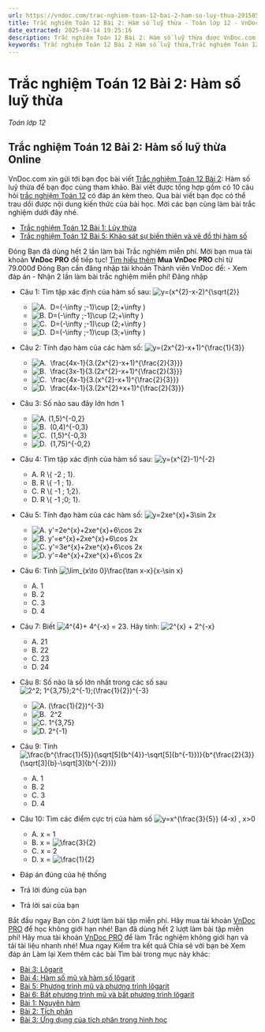 ```yaml
---
url: https://vndoc.com/trac-nghiem-toan-12-bai-2-ham-so-luy-thua-291585
title: Trắc nghiệm Toán 12 Bài 2: Hàm số luỹ thừa - Toán lớp 12 - VnDoc.com
date_extracted: 2025-04-14 19:25:16
description: Trắc nghiệm Toán 12 Bài 2: Hàm số luỹ thừa được VnDoc.com sưu tầm và xin gửi tới bạn đọc cùng tham khảo.
keywords: Trắc nghiệm Toán 12 Bài 2 Hàm số luỹ thừa,Trắc nghiệm Toán 12 Bài 2,Hàm số luỹ thừa,trắc nghiệm toán 12,toán 12,toán 12 bài 2
---
```


# Trắc nghiệm Toán 12 Bài 2: Hàm số luỹ thừa
 _Toán lớp 12_
## Trắc nghiệm Toán 12 Bài 2: Hàm số luỹ thừa Online
VnDoc.com xin gửi tới bạn đọc bài viết [Trắc nghiệm Toán 12 Bài 2](<https://vndoc.com/trac-nghiem-toan-12-bai-2-ham-so-luy-thua-291585>): Hàm số luỹ thừa để bạn đọc cùng tham khảo. Bài viết được tổng hợp gồm có 10 câu hỏi [trắc nghiệm Toán 12](<https://vndoc.com/test-mon-toan-lop12>) có đáp án kèm theo. Qua bài viết bạn đọc có thể trau dồi được nội dung kiến thức của bài học. Mời các bạn cùng làm bài trắc nghiệm dưới đây nhé.
  * [Trắc nghiệm Toán 12 Bài 1: Lũy thừa](<https://vndoc.com/trac-nghiem-toan-12-bai-1-luy-thua-291580>)
  * [Trắc nghiệm Toán 12 Bài 5: Khảo sát sự biến thiên và vẽ đồ thị hàm số](<https://vndoc.com/trac-nghiem-toan-12-bai-5-khao-sat-su-bien-thien-va-ve-do-thi-ham-so-291482>)

Đóng
Bạn đã dùng hết 2 lần làm bài Trắc nghiệm miễn phí. Mời bạn mua tài khoản **VnDoc PRO** để tiếp tục\! [Tìm hiểu thêm](</pro>)
**Mua VnDoc PRO** chỉ từ 79.000đ
Đóng
Bạn cần đăng nhập tài khoản Thành viên VnDoc để:
\- Xem đáp án
\- Nhận 2 lần làm bài trắc nghiệm miễn phí\!
Đăng nhập 
  * Câu 1:
Tìm tập xác định của hàm số sau: ![y=\(x^{2}-x-2\)^{\\sqrt{2}}](https://tex.vdoc.vn?tex=y%3D\(x%5E%7B2%7D-x-2\)%5E%7B%5Csqrt%7B2%7D%7D)
    * ![A.  D=\(-\\infty ;-1\)\\cup \[2;+\\infty \)](https://tex.vdoc.vn?tex=A.%C2%A0%20D%3D\(-%5Cinfty%20%3B-1\)%5Ccup%20%5B2%3B%2B%5Cinfty%20\))
    * ![B. D=\(-\\infty ;-1\]\\cup \(2;+\\infty \)](https://tex.vdoc.vn?tex=B.%20D%3D\(-%5Cinfty%20%3B-1%5D%5Ccup%20\(2%3B%2B%5Cinfty%20\))
    * ![C.  D=\(-\\infty ;-1\)\\cup \(2;+\\infty \)](https://tex.vdoc.vn?tex=C.%C2%A0%20D%3D\(-%5Cinfty%20%3B-1\)%5Ccup%20\(2%3B%2B%5Cinfty%20\))
    * ![D.  D=\(-\\infty ;-1\)\\cup \(3;+\\infty \)](https://tex.vdoc.vn?tex=D.%C2%A0%20D%3D\(-%5Cinfty%20%3B-1\)%5Ccup%20\(3%3B%2B%5Cinfty%20\))
  * Câu 2:
Tính đạo hàm của các hàm số: ![y=\(2x^{2}-x+1\)^{\\frac{1}{3}}](https://tex.vdoc.vn?tex=y%3D\(2x%5E%7B2%7D-x%2B1\)%5E%7B%5Cfrac%7B1%7D%7B3%7D%7D)
    * ![A.  \\frac{4x-1}{3.\(2x^{2}-x+1\)^{\\frac{2}{3}}}](https://tex.vdoc.vn?tex=A.%C2%A0%20%5Cfrac%7B4x-1%7D%7B3.\(2x%5E%7B2%7D-x%2B1\)%5E%7B%5Cfrac%7B2%7D%7B3%7D%7D%7D)
    * ![B.  \\frac{3x-1}{3.\(2x^{2}-x+1\)^{\\frac{2}{3}}}](https://tex.vdoc.vn?tex=B.%C2%A0%20%5Cfrac%7B3x-1%7D%7B3.\(2x%5E%7B2%7D-x%2B1\)%5E%7B%5Cfrac%7B2%7D%7B3%7D%7D%7D)
    * ![C.  \\frac{4x-1}{3.\(x^{2}-x+1\)^{\\frac{2}{3}}}](https://tex.vdoc.vn?tex=C.%C2%A0%20%5Cfrac%7B4x-1%7D%7B3.\(x%5E%7B2%7D-x%2B1\)%5E%7B%5Cfrac%7B2%7D%7B3%7D%7D%7D)
    * ![D.  \\frac{4x-1}{3.\(2x^{2}+x+1\)^{\\frac{2}{3}}}](https://tex.vdoc.vn?tex=D.%C2%A0%20%5Cfrac%7B4x-1%7D%7B3.\(2x%5E%7B2%7D%2Bx%2B1\)%5E%7B%5Cfrac%7B2%7D%7B3%7D%7D%7D)
  * Câu 3:
Số nào sau đây lớn hơn 1
    * ![A. \(1,5\)^{-0,2}](https://tex.vdoc.vn?tex=A.%20\(1%2C5\)%5E%7B-0%2C2%7D)
    * ![B.  \(0,4\)^{-0,3}](https://tex.vdoc.vn?tex=B.%C2%A0%20\(0%2C4\)%5E%7B-0%2C3%7D)
    * ![C.  \(1,5\)^{-0,3}](https://tex.vdoc.vn?tex=C.%C2%A0%20\(1%2C5\)%5E%7B-0%2C3%7D)
    * ![D.  \(1,75\)^{-0,2}](https://tex.vdoc.vn?tex=D.%C2%A0%20\(1%2C75\)%5E%7B-0%2C2%7D)
  * Câu 4:
Tìm tập xác định của hàm số sau: ![y=\(x^{2}-1\)^{-2}](https://tex.vdoc.vn?tex=y%3D\(x%5E%7B2%7D-1\)%5E%7B-2%7D)
    * A. R \\\{ -2 ; 1\}.
    * B. R \\\{ -1 ; 1\}.
    * C. R \\\{ -1 ; 1;2\}.
    * D. R \\\{ -1 ;0; 1\}.
  * Câu 5:
Tính đạo hàm của các hàm số: ![y=2xe^{x}+3\\sin 2x](https://tex.vdoc.vn?tex=y%3D2xe%5E%7Bx%7D%2B3%5Csin%202x)
    * ![A. y'=2e^{x}+2xe^{x}+6\\cos 2x](https://tex.vdoc.vn?tex=A.%20y'%3D2e%5E%7Bx%7D%2B2xe%5E%7Bx%7D%2B6%5Ccos%202x)
    * ![B. y'=e^{x}+2xe^{x}+6\\cos 2x](https://tex.vdoc.vn?tex=B.%20y'%3De%5E%7Bx%7D%2B2xe%5E%7Bx%7D%2B6%5Ccos%202x)
    * ![C. y'=3e^{x}+2xe^{x}+6\\cos 2x](https://tex.vdoc.vn?tex=C.%20y'%3D3e%5E%7Bx%7D%2B2xe%5E%7Bx%7D%2B6%5Ccos%202x)
    * ![D. y'=4e^{x}+2xe^{x}+6\\cos 2x](https://tex.vdoc.vn?tex=D.%20y'%3D4e%5E%7Bx%7D%2B2xe%5E%7Bx%7D%2B6%5Ccos%202x)
  * Câu 6:
Tính ![\\lim_{x\\to 0}\\frac{\\tan x-x}{x-\\sin x}](https://tex.vdoc.vn?tex=%5Clim_%7Bx%5Cto%200%7D%5Cfrac%7B%5Ctan%20x-x%7D%7Bx-%5Csin%20x%7D)
    * A. 1
    * B. 2
    * C. 3
    * D. 4
  * Câu 7:
Biết ![4^{4}+ 4^{-x} = 23](https://tex.vdoc.vn?tex=4%5E%7B4%7D%2B%204%5E%7B-x%7D%20%3D%2023). Hãy tính: ![2^{x} + 2^{-x}](https://tex.vdoc.vn?tex=2%5E%7Bx%7D%20%2B%202%5E%7B-x%7D)
    * A. 21
    * B. 22
    * C. 23
    * D. 24
  * Câu 8:
Số nào là số lớn nhất trong các số sau ![2^2; 1^{3,75};2^{-1};\(\\frac{1}{2}\)^{-3}](https://tex.vdoc.vn?tex=2%5E2%3B%201%5E%7B3%2C75%7D%3B2%5E%7B-1%7D%3B\(%5Cfrac%7B1%7D%7B2%7D\)%5E%7B-3%7D)
    * ![A. \(\\frac{1}{2}\)^{-3}](https://tex.vdoc.vn?tex=A.%20\(%5Cfrac%7B1%7D%7B2%7D\)%5E%7B-3%7D)
    * ![B.  2^2](https://tex.vdoc.vn?tex=B.%C2%A0%202%5E2)
    * ![C. 1^{3,75}](https://tex.vdoc.vn?tex=C.%201%5E%7B3%2C75%7D)
    * ![D. 2^{-1}](https://tex.vdoc.vn?tex=D.%202%5E%7B-1%7D)
  * Câu 9:
Tính ![\\frac{b^{\\frac{1}{5}}\(\\sqrt\[5\]{b^{4}}-\\sqrt\[5\]{b^{-1}}\)}{b^{\\frac{2}{3}}\(\\sqrt\[3\]{b}-\\sqrt\[3\]{b^{-2}}\)}](https://tex.vdoc.vn?tex=%5Cfrac%7Bb%5E%7B%5Cfrac%7B1%7D%7B5%7D%7D\(%5Csqrt%5B5%5D%7Bb%5E%7B4%7D%7D-%5Csqrt%5B5%5D%7Bb%5E%7B-1%7D%7D\)%7D%7Bb%5E%7B%5Cfrac%7B2%7D%7B3%7D%7D\(%5Csqrt%5B3%5D%7Bb%7D-%5Csqrt%5B3%5D%7Bb%5E%7B-2%7D%7D\)%7D)
    * A. 1
    * B. 2
    * C. 3
    * D. 4
  * Câu 10:
Tìm các điểm cực trị của hàm số ![y=x^{\\frac{3}{5}} \(4-x\) , x>0](https://tex.vdoc.vn?tex=y%3Dx%5E%7B%5Cfrac%7B3%7D%7B5%7D%7D%20\(4-x\)%20%2C%20x%3E0)
    * A. x = 1
    * B. x = ![\\frac{3}{2}](https://tex.vdoc.vn?tex=%5Cfrac%7B3%7D%7B2%7D)
    * C. x = 2
    * D. x = ![\\frac{1}{2}](https://tex.vdoc.vn?tex=%5Cfrac%7B1%7D%7B2%7D)

  * Đáp án đúng của hệ thống
  * Trả lời đúng của bạn
  * Trả lời sai của bạn

Bắt đầu ngay
Bạn còn _2_ lượt làm bài tập miễn phí. Hãy mua tài khoản [VnDoc PRO](</pro>) để học không giới hạn nhé\!  Bạn đã dùng hết 2 lượt làm bài tập miễn phí\! Hãy mua tài khoản [VnDoc PRO](</pro>) để làm Trắc nghiệm không giới hạn và tải tài liệu nhanh nhé\!  Mua ngay
Kiểm tra kết quả Chia sẻ với bạn bè Xem đáp án Làm lại
Xem thêm các bài Tìm bài trong mục này khác:
  * [Bài 3: Lôgarit](</trac-nghiem-toan-12-bai-3-logarit-291588>)
  * [Bài 4: Hàm số mũ và hàm số lôgarit](</trac-nghiem-toan-12-bai-4-ham-so-mu-va-ham-so-logarit-291590>)
  * [Bài 5: Phương trình mũ và phương trình lôgarit](</trac-nghiem-toan-12-bai-5-phuong-trinh-mu-va-phuong-trinh-logarit-291594>)
  * [Bài 6: Bất phương trình mũ và bất phương trình lôgarit](</trac-nghiem-toan-12-bai-6-bat-phuong-trinh-mu-va-bat-phuong-trinh-logarit-291595>)
  * [Bài 1: Nguyên hàm](</trac-nghiem-toan-12-bai-1-nguyen-ham-291600>)
  * [Bài 2: Tích phân](</trac-nghiem-toan-12-bai-2-tich-phan-291602>)
  * [Bài 3: Ứng dụng của tích phân trong hình học](</trac-nghiem-toan-12-bai-3-ung-dung-cua-tich-phan-trong-hinh-hoc-291613>)

